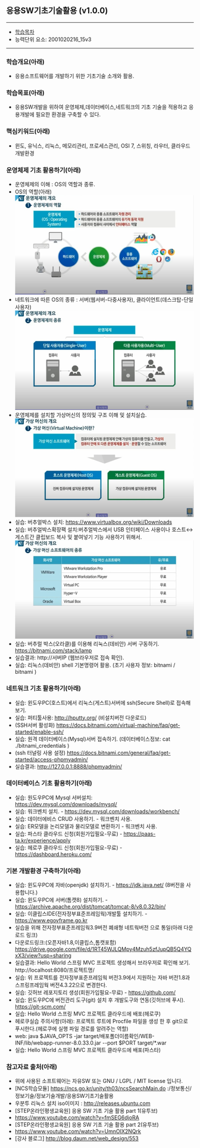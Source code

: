 ## 응용SW기초기술활용 (v1.0.0)
 
---

- [학습목차](https://github.com/miniplugin/human)
- 능력단위 요소: 2001020216_15v3

---

### 학습개요(아래)

- 응용소프트웨어를 개발하기 위한 기초기술 소개와 활용.

### 학습목표(아래)

- 응용SW개발을 위하여 운영체제,데이터베이스,네트워크의 기초 기술을 적용하고 응용개발에 필요한 환경을 구축할 수 있다.

### 핵심키워드(아래)

- 윈도, 유닉스, 리눅스, 메모리관리, 프로세스관리, OSI 7, 스위칭, 라우터, 클라우드 개발환경 

### 운영체제 기초 활용하기(아래)

- 운영체제의 이해 : OS의 역할과 종류.
- OS의 역할(아래)
![ex_screenshot](./git_img/v1.0.0.jpg)
- 네트워크에 따른 OS의 종류 : 서버(웹서버-다중사용자), 클라이언트(데스크탑-단일사용자) 
![ex_screenshot](./git_img/v1.0.1.jpg)
- 운영체제를 설치할 가상머신의 정의및 구조 이해 및 설치실습.
![ex_screenshot](./git_img/v1.0.2.jpg)
- 실습: 버추얼박스 설치: https://www.virtualbox.org/wiki/Downloads
- 실습: 버추얼박스확장팩 설치:버추얼박스에서 USB 인터페이스 사용이나 호스트↔게스트간 클립보드 복사 및 붙여넣기 기능 사용하기 위해서.
![ex_screenshot](./git_img/v1.0.3.jpg)
- 실습: 버추럴 박스(오라클)를 이용해 리눅스(데비안) 서버 구동하기. https://bitnami.com/stack/lamp
- 실습결과: http://서버IP (웹브라우저로 접속 확인).
- 실습: 리눅스(데비안) shell 기본명령어 활용. (초기 사용자 정보: bitnami / bitnami )

### 네트워크 기초 활용하기(아래)

- 실습: 윈도우PC(호스트)에서 리눅스(게스트)서버에 ssh(Secure Shell)로 접속해 보기.
- 실습: 퍼티툴사용: http://hputty.org/ (비설치버전 다운로드)
- (SSH서버 활성화) https://docs.bitnami.com/virtual-machine/faq/get-started/enable-ssh/
- 실습: 원격 데이터베이스(Mysql)서버 접속하기. (데이터베이스정보: cat ./bitnami_credentials )
- (ssh 터널링 사용 설정) https://docs.bitnami.com/general/faq/get-started/access-phpmyadmin/
- 실습결과: http://127.0.0.1:8888/phpmyadmin/  

### 데이터베이스 기초 활용하기(아래)

- 실습: 원도우PC에 Mysql 서버설치: https://dev.mysql.com/downloads/mysql/ 
- 실습: 워크벤치 설치. - https://dev.mysql.com/downloads/workbench/
- 실습: 데이터에비스 CRUD 사용하기. - 워크벤치 사용.
- 실습: ER모델을 논리모델과 물리모델로 변환하기 - 워크벤치 사용.
- 실습: 파스타 클라우드 신청(회원가입필요-무료) - https://paas-ta.kr/experience/apply
- 실습: 헤로쿠 클라우드 신청(회원가입필요-무료) - https://dashboard.heroku.com/

### 기본 개발환경 구축하기(아래)

- 실습: 윈도우PC에 자바(openjdk) 설치하기. - https://jdk.java.net/ (8버전을 사용합니다.)
- 실습: 윈도우PC에 서버(톰캣8) 설치하기. - https://archive.apache.org/dist/tomcat/tomcat-8/v8.0.32/bin/
- 실습: 이클립스IDE(전자정부표준프레임웍)개발툴 설치하기. - https://www.egovframe.go.kr
- 실습을 위해 전자정부표준프레임웍3.9버전 폐쇄형 네트웍버전 으로 통일(아래 다운로드 링크)
- 다운로드링크:(오픈자바1.8,이클립스,톰캣포함) 
https://drive.google.com/file/d/1RT45WJLQMpy4Mzuh5zfJupQB5Q4YQxX3/view?usp=sharing 
- 실습결과: Hello World 스프링 MVC 프로젝트 생성해서 브라우저로 확인해 보기. http://localhost:8080/프로젝트명/
- 실습: 위 프로젝트를 전자정부표준프레임웍 버전3.9에서 지원하는 자바 버전1.8과 스프링프레임웍 버전4.3.22으로 변경한다.
- 실습: 깃허브 레포지토리 생성(회원가입필요-무료) - https://github.com/
- 실습: 윈도우PC에 버전관리 도구(git) 설치 후 개발도구와 연동(깃허브에 푸시). https://git-scm.com/
- 실습: Hello World 스프링 MVC 프로젝트 클라우드에 배포(헤로쿠)
- 헤로쿠실습 주의사항(아래): 프로젝트 루트에 Procfile 파일을 생성 한 후 git으로 푸시한다.(헤로쿠에 실행 파일 경로를 알려주는 역할)
- web: java $JAVA_OPTS -jar target/배포폴더이름확인/WEB-INF/lib/webapp-runner-8.0.33.0.jar --port $PORT target/*.war
- 실습: Hello World 스프링 MVC 프로젝트 클라우드에 배포(파스타)

### 참고자료 출처(아래)

- 위에 사용된 소프트웨어는 자유SW 또는 GNU / LGPL / MIT license 입니다.
- [NCS학습모듈] https://ncs.go.kr/unity/th03/ncsSearchMain.do :/정보통신/정보기술/정보기술개발/응용SW기초기술활용
- 우분투 리눅스 설치 iso이미지 : http://releases.ubuntu.com
- [STEP온라인평생교육원] 응용 SW 기초 기술 활용 part 1(유투브)
- https://www.youtube.com/watch?v=fmSEG6djoRA
- [STEP온라인평생교육원] 응용 SW 기초 기술 활용 part 2(유투브)
- https://www.youtube.com/watch?v=UmnOIX2NQrk
- [강사 블로그] http://blog.daum.net/web_design/553
